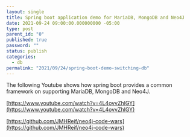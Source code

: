 ```yaml
---
layout: single
title: Spring boot application demo for MariaDB, MongoDB and Neo4J
date: 2021-09-24 09:00:00.000000000 -05:00
type: post
parent_id: "0"
published: true
password: ""
status: publish
categories:
  - db
permalink: "2021/09/24/spring-boot-demo-switching-db"
---
```


The following Youtube shows how spring boot provides a common framework on supporting MariaDB, MongoDB and Neo4J.

[https://www.youtube.com/watch?v=4L4ovvZhlGY](https://www.youtube.com/watch?v=4L4ovvZhlGY)

[https://github.com/JMHReif/neo4j-code-wars](https://github.com/JMHReif/neo4j-code-wars)
